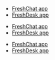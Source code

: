<body>
    <p>
    <ul>
       <li><a href="https://socialspacedev.github.io/chat-tools/zenchat">FreshChat app</a></li> 
       <li><a href="https://socialspacedev.github.io/chat-tools/zendesk">FreshDesk app</a></li>
    </ul>
    </p>
    <p>
    <ul>
       <li><a href="https://socialspacedev.github.io/chat-tools/freshchat">FreshChat app</a></li> 
       <li><a href="https://socialspacedev.github.io/chat-tools/freshdesk">FreshDesk app</a></li>
    </ul>
    </p>
     <p>
    <ul>
       <li><a href="https://socialspacedev.github.io/chat-tools/freshchat">FreshChat app</a></li> 
       <li><a href="https://socialspacedev.github.io/chat-tools/freshdesk">FreshDesk app</a></li>
    </ul>
    </p>
</body>
